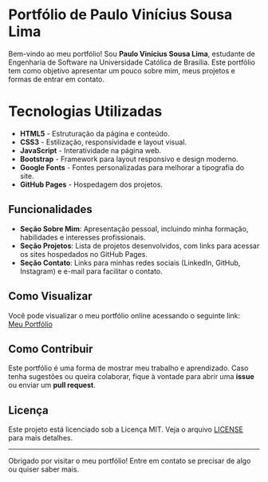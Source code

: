 # Portfólio de Paulo Vinícius Sousa Lima

Bem-vindo ao meu portfólio! Sou **Paulo Vinícius Sousa Lima**, estudante de Engenharia de Software na Universidade Católica de Brasília. Este portfólio tem como objetivo apresentar um pouco sobre mim, meus projetos e formas de entrar em contato.

# Tecnologias Utilizadas  

- **HTML5** - Estruturação da página e conteúdo.  
- **CSS3** - Estilização, responsividade e layout visual.
- **JavaScript** - Interatividade na página web.
- **Bootstrap** - Framework para layout responsivo e design moderno.  
- **Google Fonts** - Fontes personalizadas para melhorar a tipografia do site.  
- **GitHub Pages** - Hospedagem dos projetos.

## Funcionalidades

- **Seção Sobre Mim**: Apresentação pessoal, incluindo minha formação, habilidades e interesses profissionais.
- **Seção Projetos**: Lista de projetos desenvolvidos, com links para acessar os sites hospedados no GitHub Pages.
- **Seção Contato**: Links para minhas redes sociais (LinkedIn, GitHub, Instagram) e e-mail para facilitar o contato.

## Como Visualizar

Você pode visualizar o meu portfólio online acessando o seguinte link:  
[Meu Portfólio](https://paulo-vinicius-sousa-lima.github.io/meu-portfolio/)

## Como Contribuir

Este portfólio é uma forma de mostrar meu trabalho e aprendizado. Caso tenha sugestões ou queira colaborar, fique à vontade para abrir uma **issue** ou enviar um **pull request**.

## Licença

Este projeto está licenciado sob a Licença MIT. Veja o arquivo [LICENSE](LICENSE) para mais detalhes.

---

Obrigado por visitar o meu portfólio! Entre em contato se precisar de algo ou quiser saber mais.
